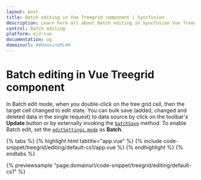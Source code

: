 ```yaml
---
layout: post
title: Batch editing in Vue Treegrid component | Syncfusion
description: Learn here all about Batch editing in Syncfusion Vue Treegrid component of Syncfusion Essential JS 2 and more.
control: Batch editing 
platform: ej2-vue
documentation: ug
domainurl: ##DomainURL##
---
```


# Batch editing in Vue Treegrid component

In Batch edit mode, when you double-click on the tree grid cell, then the target cell changed to edit state. You can bulk save (added, changed and deleted data in the single request) to data source by click on the toolbar's **Update** button or by externally invoking the [`batchSave`](https://ej2.syncfusion.com/vue/documentation/api/treegrid/edit/#batchsave) method. To enable Batch edit, set the [`editSettings.mode`](https://ej2.syncfusion.com/vue/documentation/api/treegrid/editSettings/#mode) as **Batch**.

{% tabs %}
{% highlight html tabtitle="app.vue" %}
{% include code-snippet/treegrid/editing/default-cs1/app.vue %}
{% endhighlight %}
{% endtabs %}
        
{% previewsample "page.domainurl/code-snippet/treegrid/editing/default-cs1" %}
